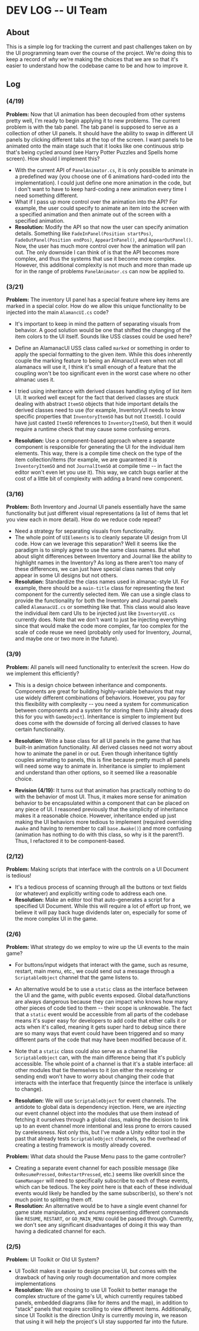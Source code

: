 # DEV LOG -- UI Team

## About
This is a simple log for tracking the current and past challenges taken on by the UI programming team over the course of the project. We're doing this to keep a record of *why* we're making the choices that we are so that it's easier to understand how the codebase came to be and how to improve it.

## Log

### (4/19)
**Problem:** Now that UI animation has been decoupled from other systems pretty well, I'm ready to begin applying it to new problems. The current problem is with the tab panel. The tab panel is supposed to serve as a collection of other UI panels. It should have the ability to swap in different UI panels by clicking different tabs at the top of the screen. I want panels to be animated onto the main stage such that it looks like one continuous strip that's being cycled around (see Harry Potter Puzzles and Spells home screen). How should I implement this?

- With the current API of `PanelAnimator.cs`, it is only possible to animate in a predefined way (you choose one of 6 animations hard-coded into the implementation). I could just define one more animation in the code, but I don't want to have to keep hard-coding a new animation every time I need something different.
- What if I pass up more control over the animation into the API? For example, the user could specify to animate an item into the screen with a specified animation and then animate out of the screen with a specified animation.
- **Resolution:** Modify the API so that now the user can specify animation details. Something like `FadeInPanel(Position startPos)`, `FadeOutPanel(Position endPos)`, `AppearInPanel()`, and `AppearOutPanel()`. Now, the user has much more control over how the animation will pan out. The only downside I can think of is that the API becomes more complex, and thus the systems that use it become more complex. However, this additional complexity is not much and more than made up for in the range of problems `PanelAnimator.cs` can now be applied to.

### (3/21)
**Problem:** The inventory UI panel has a special feature where key items are marked in a special color. How do we allow this unique functionality to be injected into the main `AlamancUI.cs` code?
- It's important to keep in mind the pattern of separating visuals from behavior. A good solution would be one that shifted the changing of the item colors to the UI itself. Sounds like USS classes could be used here?
- Define an AlamanacUI USS class called `marked` or something in order to apply the special formatting to the given item. While this does inherently couple the marking feature to being an AlmanacUI even when not all alamanacs will use it, I think it's small enough of a feature that the coupling won't be too significant even in the worst case where no other almanac uses it.
- I tried using inheritance with derived classes handling styling of list item UI. It worked well except for the fact that derived classes are stuck dealing with abstract `ItemSO` objects that hide important details the derived classes need to use (for example, InventoryUI needs to know specific properties that `InventoryItemSO` has but not `ItemSO`). I could have just casted `ItemSO` references to `InventoryItemSO`, but then it would require a runtime check that may cause some confusing errors. 

- **Resolution:** Use a component-based approach where a separate component is responsible for generating the UI for the individual item elements. This way, there is a compile time check on the type of the item collection/items (for example, we are guaranteed it is `InventoryItemSO` and not `JournalItemSO` at compile time -- in fact the editor won't even let you use it). This way, we catch bugs earlier at the cost of a little bit of complexity with adding a brand new component.

### (3/16)
**Problem:** Both Inventory and Journal UI panels essentially have the same functionality but just different visual representations (a list of items that let you view each in more detail). How do we reduce code repeat?
- Need a strategy for separating visuals from functionality.
- The whole point of `UIElements` is to cleanly separate UI design from UI code. How can we leverage this separation? Well it seems like the paradigm is to simply agree to use the same class names. But what about slight differences between Inventory and Journal like the ability to highlight names in the Inventory? As long as there aren't too many of these differences, we can just have special class names that only appear in some UI designs but not others.
- **Resolution:** Standardize the class names used in almanac-style UI. For example, there should be a `main-title` class for representing the text component for the currently selected item. We can use a single class to provide the functionality for both the Inventory and Journal panels called `AlamanacUI.cs` or something like that. This class would also leave the individual item card UIs to be injected just like `InventoryUI.cs` currently does. Note that we don't want to just be injecting everything since that would make the code more complex, far too complex for the scale of code reuse we need (probably only used for Inventory, Journal, and maybe one or two more in the future).

### (3/9)
**Problem:** All panels will need functionality to enter/exit the screen. How do we implement this efficiently?
- This is a design choice between inheritance and components. Components are great for building highly-variable behaviors that may use widely different combinations of behaviors. However, you pay for this flexibility with complexity -- you need a system for communication between components and a system for storing them (Unity already does this for you with `GameObject`). Inheritance is simpler to implement but does come with the downside of forcing all derived classes to have certain functionality.

- **Resolution:** Write a base class for all UI panels in the game that has built-in animation functionality. All derived classes need not worry about how to animate the panel in or out. Even though inheritance tightly couples animating to panels, this is fine because pretty much all panels will need some way to animate in. Inheritance is simpler to implement and understand than other options, so it seemed like a reasonable choice.

- **Revision (4/19):** It turns out that animation has practically nothing to do with the behavior of most UI. Thus, it makes more sense for animation behavior to be encapsulated within a component that can be placed on any piece of UI. I reasoned previously that the simplicity of inheritance makes it a reasonable choice. However, inheritance ended up just making the UI behaviors more tedious to implement (required overriding `Awake` and having to remember to call `base.Awake()`) and more confusing (animation has nothing to do with this class, so why is it the parent?). Thus, I refactored it to be component-based.

### (2/12)
**Problem:** Making scripts that interface with the controls on a UI Document is tedious!
- It's a tedious process of scanning through all the buttons or text fields (or whatever) and explicitly writing code to address each one.
- **Resolution:** Make an editor tool that auto-generates a script for a specified UI Document. While this will require a lot of effort up front, we believe it will pay back huge dividends later on, especially for some of the more complex UI in the game.

### (2/6)
**Problem:** What strategy do we employ to wire up the UI events to the main game?
- For buttons/input widgets that interact with the game, such as resume, restart, main menu, etc., we could send out a message through a `ScriptableObject` channel that the game listens to. 
- An alternative would be to use a `static` class as the interface between the UI and the game, with public events exposed. Global data/functions are always dangerous because they can impact who knows how many other pieces of code tied to them -- their scope is unknowable. The fact that a `static` event would be accessible from all parts of the codebase means it's super easy for developers to add code that either calls it or acts when it's called, meaning it gets super hard to debug since there are so many ways that event could have been triggered and so many different parts of the code that may have been modified because of it.
- Note that a `static` class could also serve as a channel like `ScriptableObject` can, with the main difference being that it's publicly accessible. The whole point of a channel is that it's a stable interface: all other modules that tie themselves to it (on either the receiving or sending end) won't have to worry about changing their code that interacts with the interface that frequently (since the interface is unlikely to change).

- **Resolution:** We will use `ScriptableObject` for event channels. The antidote to global data is dependency injection. Here, we are *injecting* our event channel object into the modules that use them instead of fetching it ourselves through a global class, making the decision to link up to an event channel more intentional and less prone to errors caused by carelessness. Not only this, but I've made a Unity editor tool in the past that already tests `ScriptableObject` channels, so the overhead of creating a testing framework is mostly already covered.

**Problem:** What data should the Pause Menu pass to the game controller?
- Creating a separate event channel for each possible message (like `OnResumePressed`, `OnRestartPressed`, etc.) seems like overkill since the `GameManager` will need to specifically subscribe to each of these events, which can be tedious. The key point here is that each of these individual events would likely be handled by the same subscriber(s), so there's not much point to splitting them off.
- **Resolution:** An alternative would be to have a single event channel for game state manipulation, and enums representing different commands like `RESUME`, `RESTART`, or `GO_MAIN_MENU` could be passed through. Currently, we don't see any significant disadvantages of doing it this way than having a dedicated channel for each.

### (2/5)
**Problem:** UI Toolkit or Old UI System?
- UI Toolkit makes it easier to design precise UI, but comes with the drawback of having only rough documentation and more complex implementations
- **Resolution:** We are chosing to use UI Toolkit to better manage the complex structure of the game's UI, which currently requires tabbed panels, embedded diagrams (like for items and the map), in addition to "stack" panels that require scrolling to view different items. Additionally, since UI Toolkit is the direction Unity is currently moving in, we reason that using it will help the project's UI stay supported far into the future.

